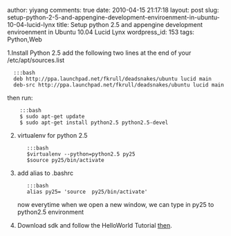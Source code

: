 author: yiyang
comments: true
date: 2010-04-15 21:17:18
layout: post
slug: setup-python-2-5-and-appengine-development-enviroenment-in-ubuntu-10-04-lucid-lynx
title: Setup python 2.5 and appengine development enviroenment in Ubuntu 10.04 Lucid Lynx
wordpress_id: 153
tags: Python,Web

1.Install Python 2.5
add the following two lines at the end of your  /etc/apt/sources.list

      :::bash
      deb http://ppa.launchpad.net/fkrull/deadsnakes/ubuntu lucid main
      deb-src http://ppa.launchpad.net/fkrull/deadsnakes/ubuntu lucid main

then  run:

        :::bash
        $ sudo apt-get update
        $ sudo apt-get install python2.5 python2.5-devel


2. virtualenv for python 2.5

          :::bash
          $virtualenv --python=python2.5 py25
          $source py25/bin/activate

3. add alias to .bashrc

          :::bash
          alias py25= 'source  py25/bin/activate'


   now everytime when we open a new window, we can type in py25 to python2.5 environment

4. Download sdk and follow the HelloWorld Tutorial [then](http://code.google.com/appengine/docs/python/gettingstarted/devenvironment.html).
  
